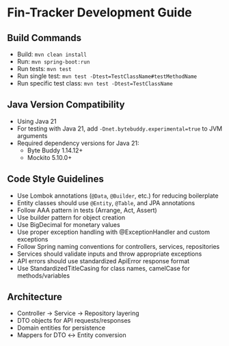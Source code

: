 # Fin-Tracker Development Guide

## Build Commands
- Build: `mvn clean install`
- Run: `mvn spring-boot:run`
- Run tests: `mvn test`
- Run single test: `mvn test -Dtest=TestClassName#testMethodName`
- Run specific test class: `mvn test -Dtest=TestClassName`

## Java Version Compatibility
- Using Java 21
- For testing with Java 21, add `-Dnet.bytebuddy.experimental=true` to JVM arguments
- Required dependency versions for Java 21:
  - Byte Buddy 1.14.12+
  - Mockito 5.10.0+

## Code Style Guidelines
- Use Lombok annotations (`@Data`, `@Builder`, etc.) for reducing boilerplate
- Entity classes should use `@Entity`, `@Table`, and JPA annotations
- Follow AAA pattern in tests (Arrange, Act, Assert)
- Use builder pattern for object creation
- Use BigDecimal for monetary values
- Use proper exception handling with @ExceptionHandler and custom exceptions
- Follow Spring naming conventions for controllers, services, repositories
- Services should validate inputs and throw appropriate exceptions
- API errors should use standardized ApiError response format
- Use StandardizedTitleCasing for class names, camelCase for methods/variables

## Architecture
- Controller → Service → Repository layering
- DTO objects for API requests/responses
- Domain entities for persistence
- Mappers for DTO ↔ Entity conversion